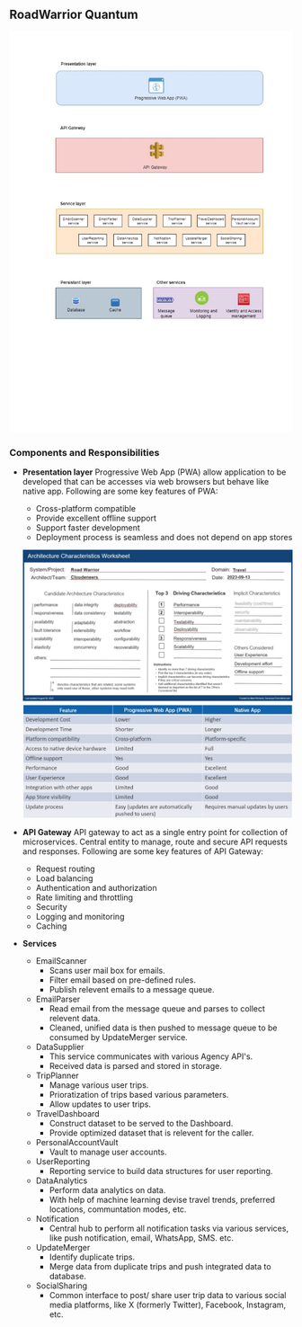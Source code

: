 ## RoadWarrior Quantum
![images](../diagrams/RoadWarrior-Logical-Architecture.jpg)

### Components and Responsibilities
* **Presentation layer**
	Progressive Web App (PWA) allow application to be developed that can be accesses via web browsers but behave like native app.
	Following are some key features of PWA:
	* Cross-platform compatible
	* Provide excellent offline support
	* Support faster development
	* Deployment process is seamless and does not depend on app stores
	
	![images](../diagrams/Logical-Architecture-Charateristics.jpg)
	![images](../diagrams/pwa-vs-nativeapp.jpg)
	
*  **API Gateway**
	API gateway to act as a single entry point for collection of microservices.
	Central entity to manage, route and secure API requests and responses.
	Following are some key features of API Gateway:
	* Request routing
	* Load balancing
	* Authentication and authorization
	* Rate limiting and throttling
	* Security
	* Logging and monitoring
	* Caching
	
* **Services**
  * EmailScanner
	* Scans user mail box for emails.
	* Filter email based on pre-defined rules.
	* Publish relevent emails to a message queue.
  * EmailParser
	* Read email from the message queue and parses to collect relevent data.
	* Cleaned, unified data is then pushed to message queue to be consumed by UpdateMerger service.
  * DataSupplier
	* This service communicates with various Agency API's.
	* Received data is parsed and stored in storage.
  * TripPlanner
	* Manage various user trips.
	* Prioratization of trips based various parameters.
	* Allow updates to user trips.
  * TravelDashboard
	* Construct dataset to be served to the Dashboard.
	* Provide optimized dataset that is relevent for the caller.
  * PersonalAccountVault
	* Vault to manage user accounts.
  * UserReporting
	* Reporting service to build data structures for user reporting.
  * DataAnalytics
	* Perform data analytics on data.
	* With help of machine learning devise travel trends, preferred locations, communtation modes, etc.
  * Notification
	* Central hub to perform all notification tasks via various services, like push notification, email, WhatsApp, SMS. etc.
  * UpdateMerger
	* Identify duplicate trips.
	* Merge data from duplicate trips and push integrated data to database.
  * SocialSharing
	* Common interface to post/ share user trip data to various social media platforms, like X (formerly Twitter), Facebook, Instagram, etc.